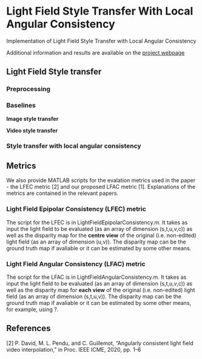 # Light Field Style Transfer With Local Angular Consistency


Implementation of Light Field Style Transfer with Local Angular Consistency

Additional information and results are available on the [project webpage](https://v-sense.scss.tcd.ie/research/neural-style-transfer-for-light-fields/)

## Light Field Style transfer

### Preprocessing

### Baselines

**Image style transfer**

**Video style transfer**

### Style transfer with local angular consistency

## Metrics
We also provide MATLAB scripts for the evalation metrics used in the paper - the LFEC metric [2] and our proposed LFAC metric [1]. Explanations of the metrics are contained in the relevant papers. 

### Light Field Epipolar Consistency (LFEC) metric
The script for the LFEC is in LightFieldEpipolarConsistency.m. It takes as input the light field to be evaluated (as an array of dimension (s,t,u,v,c)) as well as the disparity map for the **centre view** of the original (i.e. non-edited) light field (as an array of dimension (u,v)). The disparity map can be the ground truth map if avaliable or it can be estimated by some other means. 

### Light Field Angular Consistency (LFAC) metric
The script for the LFAC is in LightFieldAngularConsistency.m. It takes as input the light field to be evaluated (as an array of dimension (s,t,u,v,c)) as well as the disparity map for **each view** of the original (i.e. non-edited) light field (as an array of dimension (s,t,u,v)). The disparity map can be the ground truth map if avaliable or it can be estimated by some other means, for example, using ?. 




## References
[2] P. David, M. L. Pendu, and C. Guillemot, “Angularly consistent light field video interpolation,” in Proc. IEEE ICME, 2020, pp. 1–6
